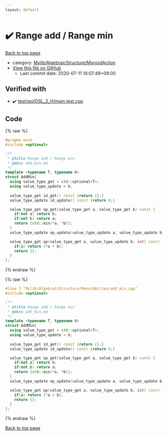 ```yaml
---
layout: default
---
```


<!-- mathjax config similar to math.stackexchange -->
<script type="text/javascript" async
  src="https://cdnjs.cloudflare.com/ajax/libs/mathjax/2.7.5/MathJax.js?config=TeX-MML-AM_CHTML">
</script>
<script type="text/x-mathjax-config">
  MathJax.Hub.Config({
    TeX: { equationNumbers: { autoNumber: "AMS" }},
    tex2jax: {
      inlineMath: [ ['$','$'] ],
      processEscapes: true
    },
    "HTML-CSS": { matchFontHeight: false },
    displayAlign: "left",
    displayIndent: "2em"
  });
</script>

<script type="text/javascript" src="https://cdnjs.cloudflare.com/ajax/libs/jquery/3.4.1/jquery.min.js"></script>
<script src="https://cdn.jsdelivr.net/npm/jquery-balloon-js@1.1.2/jquery.balloon.min.js" integrity="sha256-ZEYs9VrgAeNuPvs15E39OsyOJaIkXEEt10fzxJ20+2I=" crossorigin="anonymous"></script>
<script type="text/javascript" src="../../../../assets/js/copy-button.js"></script>
<link rel="stylesheet" href="../../../../assets/css/copy-button.css" />


# :heavy_check_mark: Range add / Range min

<a href="../../../../index.html">Back to top page</a>

* category: <a href="../../../../index.html#7bd9a37defae28fe1746a7ffe2a62491">Mylib/AlgebraicStructure/MonoidAction</a>
* <a href="{{ site.github.repository_url }}/blob/master/Mylib/AlgebraicStructure/MonoidAction/add_min.cpp">View this file on GitHub</a>
    - Last commit date: 2020-07-11 14:07:48+09:00




## Verified with

* :heavy_check_mark: <a href="../../../../verify/test/aoj/DSL_2_H/main.test.cpp.html">test/aoj/DSL_2_H/main.test.cpp</a>


## Code

<a id="unbundled"></a>
{% raw %}
```cpp
#pragma once
#include <optional>

/**
 * @title Range add / Range min
 * @docs add_min.md
 */
template <typename T, typename U>
struct AddMin{
  using value_type_get = std::optional<T>;
  using value_type_update = U;
  
  value_type_get id_get() const {return {};}
  value_type_update id_update() const {return 0;}

  value_type_get op_get(value_type_get a, value_type_get b) const {
    if(not a) return b;
    if(not b) return a;
    return {std::min(*a, *b)};
  }
  value_type_update op_update(value_type_update a, value_type_update b) const {return a + b;}

  value_type_get op(value_type_get a, value_type_update b, int) const {
    if(a) return {*a + b};
    return {};
  }
};

```
{% endraw %}

<a id="bundled"></a>
{% raw %}
```cpp
#line 2 "Mylib/AlgebraicStructure/MonoidAction/add_min.cpp"
#include <optional>

/**
 * @title Range add / Range min
 * @docs add_min.md
 */
template <typename T, typename U>
struct AddMin{
  using value_type_get = std::optional<T>;
  using value_type_update = U;
  
  value_type_get id_get() const {return {};}
  value_type_update id_update() const {return 0;}

  value_type_get op_get(value_type_get a, value_type_get b) const {
    if(not a) return b;
    if(not b) return a;
    return {std::min(*a, *b)};
  }
  value_type_update op_update(value_type_update a, value_type_update b) const {return a + b;}

  value_type_get op(value_type_get a, value_type_update b, int) const {
    if(a) return {*a + b};
    return {};
  }
};

```
{% endraw %}

<a href="../../../../index.html">Back to top page</a>

